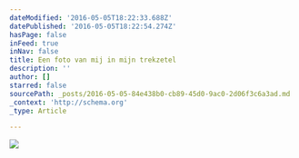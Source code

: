 ```yaml
---
dateModified: '2016-05-05T18:22:33.688Z'
datePublished: '2016-05-05T18:22:54.274Z'
hasPage: false
inFeed: true
inNav: false
title: Een foto van mij in mijn trekzetel
description: ''
author: []
starred: false
sourcePath: _posts/2016-05-05-84e438b0-cb89-45d0-9ac0-2d06f3c6a3ad.md
_context: 'http://schema.org'
_type: Article

---
```

![](https://the-grid-user-content.s3-us-west-2.amazonaws.com/96829165-e440-407e-a28d-d8bcba1001b9.jpg)